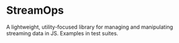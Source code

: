 # StreamOps

A lightweight, utility-focused library for managing and manipulating streaming data in JS. Examples in test suites.